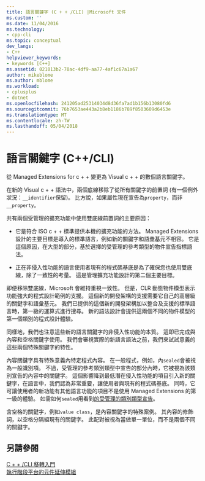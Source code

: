 ```yaml
---
title: 語言關鍵字 (C + + /CLI) |Microsoft 文件
ms.custom: ''
ms.date: 11/04/2016
ms.technology:
- cpp-cli
ms.topic: conceptual
dev_langs:
- C++
helpviewer_keywords:
- keywords [C++]
ms.assetid: 021013b2-70ac-4df9-aa77-4af1c67a1a67
author: mikeblome
ms.author: mblome
ms.workload:
- cplusplus
- dotnet
ms.openlocfilehash: 241205ad25314034d8d36fa7ad1b156b13080fd6
ms.sourcegitcommit: 76b7653ae443a2b8eb1186b789f8503609d6453e
ms.translationtype: MT
ms.contentlocale: zh-TW
ms.lasthandoff: 05/04/2018
---
```

# <a name="language-keywords-ccli"></a>語言關鍵字 (C++/CLI)
從 Managed Extensions for c + + 變更為 Visual c + + 的數個語言關鍵字。  
  
 在新的 Visual c + + 語法中，兩個底線移除了從所有關鍵字的前置詞 (有一個例外狀況：`__identifier`保留)。 比方說，如果屬性現在宣告為`property`，而非`__property`。  
  
 共有兩個受管理的擴充功能中使用雙底線前置詞的主要原因：  
  
-   它是符合 ISO c + + 標準提供本機的擴充功能的方法。 Managed Extensions 設計的主要目標是導入的標準語言，例如新的關鍵字和語彙基元不相容。 它是這個原因，在大型的部分，基於選擇的受管理的參考類型的物件宣告指標語法。  
  
-   正在非侵入性功能的語言使用者現有的程式碼基底是為了確保您也使用雙底線，除了一致性的考量。 這是管理擴充功能設計的第二個主要目標。  
  
 即便移除雙底線，Microsoft 會維持重視一致性。 但是，CLR 動態物件模型表示功能強大的程式設計範例的支援。 這個新的開發架構的支援需要它自己的高層級的關鍵字和語彙基元。 我們已提供的這個新的開發架構加以整合及支援的標準語言時，第一級的運算式進行搜尋。 新的語法設計會提供這兩個不同的物件模型的第一個類別的程式設計體驗。  
  
 同樣地，我們也注意這些新的語言關鍵字的非侵入性功能的本質。 這即已完成與內容和空格關鍵字使用。 我們會審視實際的新語言語法之前，我們來試試意義的這些兩個特殊關鍵字的特性。  
  
 內容關鍵字具有特殊意義內特定程式內容。 在一般程式，例如，內`sealed`會被視為一般識別項。 不過，受管理的參考類別類型中宣告的部分內時，它被視為該類別宣告的內容中的關鍵字。 這個影響降到最低潛在侵入性功能的項目引入新的關鍵字，在語言中，我們認為非常重要，讓使用者與現有的程式碼基底。 同時，它可讓使用者的新功能有其他語言功能的項目不是使用 Managed Extensions 的第一級的體驗。 如需如何`sealed`用看到[的受管理的類別類型宣告](../dotnet/declaration-of-a-managed-class-type.md)。  
  
 含空格的關鍵字，例如`value class`，是內容關鍵字的特殊案例。 其內容的修飾詞，以空格分隔組現有的關鍵字。 此配對被視為當做單一單位，而不是兩個不同的關鍵字。  
  
## <a name="see-also"></a>另請參閱  
 [C + + /CLI 移轉入門](../dotnet/cpp-cli-migration-primer.md)   
 [執行階段平台的元件延伸模組](../windows/component-extensions-for-runtime-platforms.md)